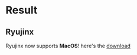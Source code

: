 # Result

## Ryujinx 
Ryujinx now supports **MacOS**! here's the [download](https://ryujinx.org/download)
